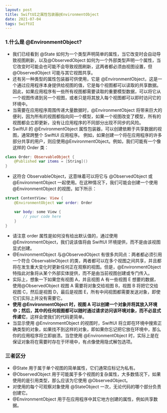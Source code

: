```yaml
---
layout: post
title: SwiftUI之属性包装器@EnvironmentObject
date: 2021-07-04
tags: SwiftUI
---
```



### 1.什么是 @EnvironmentObject?
- 我们已经看到 @State 如何为一个类型声明简单的属性，当它改变时会自动导致视图刷新，以及@ObservedObject 如何为一个外部类型声明一个属性，当它改变时可能会也可能不会导致视图刷新，这两者都必须由视图设置，但 @ObservedObject 可能与其它视图共享。
- 还有另一种类型的属性包装器可供使用，它是 @EnvironmentObject，这是一个通过应用程序本身提供给视图的值，它是每个视图都可以读取的共享数据。因此，如果应用程序有一些所有视图都需要读取的重要模型数据，可以将它从一个视图传递到另一个视图，或者只是将其放入每个视图都可以即时访问它的环境中。
- 当需要在应用程序周围传递大量数据时，@EnvironmentObject 将带来巨大的便利，因为所有的视图都指向同一个模型，如果一个视图改变了模型，所有的视图都会立即更新，没有让应用程序的不同部分出现不同步的风险。
- SwiftUI 的 @EnvironmentObject 属性包装器，可以创建依赖于共享数据的视图，通常跨整个 SwiftUI 应用程序。 例如，如果创建一个将在应用程序的许多部分共享的用户，则应使用@EnvironmentObject。例如，我们可能有一个像这样的 Order 类：
```swift
class Order: ObservableObject {
    @Published var items = [String]()
}
```
- 这符合 ObservableObject，这意味着可以将它与 @ObservedObject 或 @EnvironmentObject 一起使用。在这种情况下，我们可能会创建一个使用@EnvironmentObject 的视图，如下所示：
```swift
struct ContentView: View {
    @EnvironmentObject var order: Order

    var body: some View {
        // your code here
    }
}
```
- 请注意 order 属性是如何没有给出默认值的，通过使用 @EnvironmentObject，我们说该值将由 SwiftUI 环境提供，而不是由该视图显式创建。
- @EnvironmentObject 与@ObservedObject 有很多共同点：两者都必须引用一个符合 ObservableObject 的类，两者都可以在多个视图之间共享，并且都将在发生重大变化时更新任何正在观察的视图。但是，@EnvironmentObject 特指此对象将从某个外部实体提供，而不是由当前视图创建或专门传入。
- 实际上，想象一下如果您有视图 A，并且视图 A 有一些视图 E 想要的数据，使用@ObservedObject 视图 A 需要将对象交给视图 B，视图 B 将把它交给视图 C，然后是视图 D，最后是视图 E，所有中间视图都需要发送对象，即使它们实际上并没有需要它。
- **使用 @EnvironmentObject 时，视图 A 可以创建一个对象并将其放入环境中；然后，其中的任何视图都可以随时通过请求访问该环境对象，而不必显式传递它**，这样会使我们的代码更简单。
- 当显示使用 @EnvironmentObject 的视图时，SwiftUI 将立即在环境中搜索正确类型的对象，如果找不到这样的对象，即如果你忘记把它放在环境中，那么你的应用程序将立即崩溃。当您使用 @EnvironmentObject 时，实际上是在保证对象将在需要时存在于环境中，有点像使用隐式解包选项。

### 三者区分
- @State 用于属于单个视图的简单属性，它们通常应标记为私有。
- @ObservedObject 用于可能属于多个视图的复杂属性，大多数情况下，如果使用的是引用类型，那么应该为它使用 @ObservedObject。
- 对使用的每个可观察对象使用 @StateObject 一次，无论代码的哪个部分负责创建它。
- @EnvironmentObject 用于在应用程序中其它地方创建的属性，例如共享数据。

